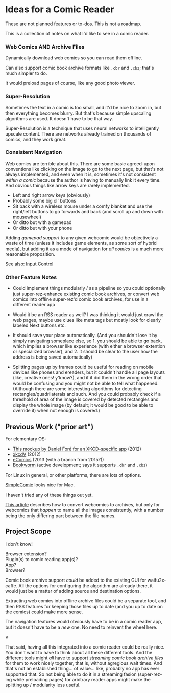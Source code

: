 # Ideas for a Comic Reader

These are not planned features or to-dos.
This is not a roadmap.

This is a collection of notes on what I'd like to see in a comic reader.


### Web Comics AND Archive Files

Dynamically download web comics so you can read them offline.

Can also support comic book archive formats like `.cbr` and `.cbz`; that's much simpler to do.

It would preload pages of course, like any good photo viewer.


### Super-Resolution

Sometimes the text in a comic is too small, and it'd be nice to zoom in, but then everything becomes blurry. But that's because simple upscaling algorithms are used. It doesn't have to be that way.

Super-Resolution is a technique that uses neural networks to intelligently upscale content. There are networks already trained on thousands of comics, and they work great.


### Consistent Navigation

Web comics are terrible about this.
There are some basic agreed-upon conventions like clicking on the image to go to the next page,
but that's not always implemented, and even when it is, sometimes it's not consistent *within a comic* because the author is having to manually link it every time.
And obvious things like arrow keys are rarely implemented.

* Left and right arrow keys (obviously)
* Probably some big ol' buttons
* Sit back with a wireless mouse under a comfy blanket and use the right/left buttons to go forwards and back (and scroll up and down with mousewheel)
* Or ditto but with a gamepad
* Or ditto but with your phone

Adding *gamepad support* to any given webcomic would be objectively a waste of time (unless it includes game elements, as some sort of hybrid media), but adding it as a mode of navigation for *all comics* is a much more reasonable proposition.

See also: [Input Control](https://github.com/multiism/input-control)


### Other Feature Notes

* Could implement things modularly / as a pipeline so you could optionally just
super-rez-enhance existing comic book archives, or
convert web comics into offline super-rez'd comic book archives,
for use in a different reader app

* Would it be an RSS reader as well?
I was thinking it would just crawl the web pages,
maybe use clues like meta tags but mostly look for clearly labeled Next buttons etc.

* It should save your place automatically.
(And you shouldn't lose it by simply navigating someplace else, so 1. you should be able to go back, which implies a browser like experience (with either a browser extention or specialized browser), and 2. it should be clear to the user how the address is being saved automatically)

* Splitting pages up by frames could be useful for reading on mobile devices like phones and ereaders,
but it couldn't handle all page layouts (like, creative ones! y'know?),
and if it did them in the wrong order that would be confusing
and you might not be able to tell what happened.
(Although there are some interesting algorithms for detecting rectangles/quadrilaterals and such.
And you could probably check if a threshold of area of the image is covered by detected rectangles
and display the whole image (by default; it would be good to be able to override it) when not enough is covered.)

## Previous Work ("prior art")

For elementary OS:
* [This mockup by Daniel Foré for an XKCD-specific app](https://danrabbit.deviantart.com/art/XKCD-App-332444858) (2012)
* [xkcdV](https://launchpad.net/xkcdv) (2012)
* [eComics](https://github.com/Digi59404/eComics) (2013 (with a branch from 2015?))
* [Bookworm](https://babluboy.github.io/bookworm/) (active development; says it supports `.cbr` and `.cbz`)

For Linux in general, or other platforms, there are lots of options.

[SimpleComic](http://dancingtortoise.com/simplecomic/) looks nice for Mac.

I haven't tried any of these things out yet.

[This article](https://www.howtogeek.com/66060/how-to-read-webcomics-offline-in-comic-book-reader-format/)
describes how to convert webcomics to archives,
but only for webcomics that *happen* to name all the images consistently,
with a number being the only differing part between the file names.

## Project Scope

I don't know!

Browser extension?  
Plugin(s) to comic reading app(s)?  
App?  
Browser?  


Comic book archive support *could* be added to the existing GUI for waifu2x-caffe.
All the options for configuring the algorithm are already there,
it would just be a matter of adding source and destination options.

Extracting web comics into offline archive files could be a separate tool,
and then RSS features for keeping those files up to date (and you up to date on the comics) could make more sense.

The navigation features would obviously have to be in a comic reader app,
but it doesn't have to be a *new* one. No need to reinvent the wheel here.

⁂

That said, having all this integrated into a comic reader could be really nice.
You don't want to have to think about all these different tools.
And the different tools might *all* have to support *streaming comic book archive files* for them to work nicely together,
that is, without agregious wait times.
And that's not an established thing... of value... like, probably no app has ever supported that.
So not being able to do it in a streaming fasion (super-rez-ing while preloading pages) for arbitrary reader apps
might make the splitting up / modularity less useful.


